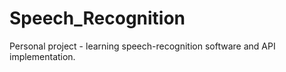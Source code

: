 # Speech_Recognition
Personal project - learning speech-recognition software and API implementation.
